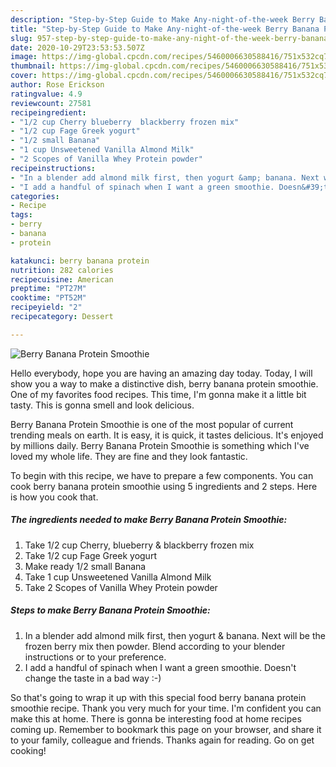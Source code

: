 ```yaml
---
description: "Step-by-Step Guide to Make Any-night-of-the-week Berry Banana Protein Smoothie"
title: "Step-by-Step Guide to Make Any-night-of-the-week Berry Banana Protein Smoothie"
slug: 957-step-by-step-guide-to-make-any-night-of-the-week-berry-banana-protein-smoothie
date: 2020-10-29T23:53:53.507Z
image: https://img-global.cpcdn.com/recipes/5460006630588416/751x532cq70/berry-banana-protein-smoothie-recipe-main-photo.jpg
thumbnail: https://img-global.cpcdn.com/recipes/5460006630588416/751x532cq70/berry-banana-protein-smoothie-recipe-main-photo.jpg
cover: https://img-global.cpcdn.com/recipes/5460006630588416/751x532cq70/berry-banana-protein-smoothie-recipe-main-photo.jpg
author: Rose Erickson
ratingvalue: 4.9
reviewcount: 27581
recipeingredient:
- "1/2 cup Cherry blueberry  blackberry frozen mix"
- "1/2 cup Fage Greek yogurt"
- "1/2 small Banana"
- "1 cup Unsweetened Vanilla Almond Milk"
- "2 Scopes of Vanilla Whey Protein powder"
recipeinstructions:
- "In a blender add almond milk first, then yogurt &amp; banana. Next will be the frozen berry mix then powder. Blend according to your blender instructions or to your preference."
- "I add a handful of spinach when I want a green smoothie. Doesn&#39;t change the taste in a bad way :-)"
categories:
- Recipe
tags:
- berry
- banana
- protein

katakunci: berry banana protein 
nutrition: 282 calories
recipecuisine: American
preptime: "PT27M"
cooktime: "PT52M"
recipeyield: "2"
recipecategory: Dessert

---
```



![Berry Banana Protein Smoothie](https://img-global.cpcdn.com/recipes/5460006630588416/751x532cq70/berry-banana-protein-smoothie-recipe-main-photo.jpg)

Hello everybody, hope you are having an amazing day today. Today, I will show you a way to make a distinctive dish, berry banana protein smoothie. One of my favorites food recipes. This time, I'm gonna make it a little bit tasty. This is gonna smell and look delicious.

Berry Banana Protein Smoothie is one of the most popular of current trending meals on earth. It is easy, it is quick, it tastes delicious. It's enjoyed by millions daily. Berry Banana Protein Smoothie is something which I've loved my whole life. They are fine and they look fantastic.




To begin with this recipe, we have to prepare a few components. You can cook berry banana protein smoothie using 5 ingredients and 2 steps. Here is how you cook that.

<!--inarticleads1-->

##### The ingredients needed to make Berry Banana Protein Smoothie:

1. Take 1/2 cup Cherry, blueberry &amp; blackberry frozen mix
1. Take 1/2 cup Fage Greek yogurt
1. Make ready 1/2 small Banana
1. Take 1 cup Unsweetened Vanilla Almond Milk
1. Take 2 Scopes of Vanilla Whey Protein powder




<!--inarticleads2-->

##### Steps to make Berry Banana Protein Smoothie:

1. In a blender add almond milk first, then yogurt &amp; banana. Next will be the frozen berry mix then powder. Blend according to your blender instructions or to your preference.
1. I add a handful of spinach when I want a green smoothie. Doesn&#39;t change the taste in a bad way :-)




So that's going to wrap it up with this special food berry banana protein smoothie recipe. Thank you very much for your time. I'm confident you can make this at home. There is gonna be interesting food at home recipes coming up. Remember to bookmark this page on your browser, and share it to your family, colleague and friends. Thanks again for reading. Go on get cooking!
